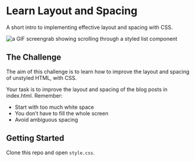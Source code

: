 # Learn Layout and Spacing

A short intro to implementing effective layout and spacing with CSS.

![a GIF screengrab showing scrolling through a styled list component](https://i.gyazo.com/df6e0865fea1434a32bbfa739aecb527.gif)

## The Challenge

The aim of this challenge is to learn how to improve the layout and spacing of unstyled HTML, with CSS.

Your task is to improve the layout and spacing of the blog posts in index.html. Remember:

- Start with too much white space
- You don’t have to fill the whole screen
- Avoid ambiguous spacing

## Getting Started

Clone this repo and open `style.css`.
